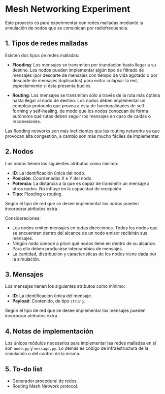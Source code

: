 # Mesh Networking Experiment

Este proyecto es para experimentar con redes malladas mediante la simulación de nodos que se comunican por radiofrecuencia.

## 1. Tipos de redes malladas

Existen dos tipos de redes malladas:

- **Flooding**: Los mensajes se transmiten por inundación hasta llegar a su destino. Los nodos pueden implementar algún tipo de filtrado de mensajes (por descarte de mensajes con tiempo de vida agotado o por descarte de mensajes duplicados) para evitar colapsar la red, especialmente si ésta presenta bucles.

- **Routing**: Los mensajes se transmiten sólo a través de la ruta más óptima hasta llegar al nodo de destino. Los nodos deben implementar un complejo protocolo que provea a ésta de funcionalidades de self-forming y self-healing, de modo que los nodos conozcan de forma autónoma qué rutas deben seguir los mensajes en caso de caídas o reconexiones.

Las flooding networks son más ineficientes que las routing networks ya que provocan alta congestión, a cambio son más mucho fáciles de implementar.

## 2. Nodos

Los nodos tienen los siguientes atributos como mínimo:

- **ID**: La identificación única del nodo.
- **Posición**: Coordenadas X e Y del nodo.
- **Potencia**: La distancia a la que es capaz de transmitir un mensaje a otros nodos. No influye en la capacidad de recepción.
- **Tipo**: Flooding o routing.

Según el tipo de red que se desee implementar los nodos pueden incorporar atributos extra.

Consideraciones:

- Los nodos emiten mensajes en todas direcciones. Todos los nodos que se encuentren dentro del alcance de un nodo emisor recibirán sus mensajes.
- Ningún nodo conoce a priori qué nodos tiene en dentro de su alcance. Para ello deben producirse intercambios de mensajes.
- La cantidad, distribución y características de los nodos viene dada por la simulación.

## 3. Mensajes

Los mensajes tienen los siguientes atributos como mínimo:

- **ID**: La identificación única del mensaje.
- **Payload**: Contenido, de tipo `string`.

Según el tipo de red que se desee implementar los mensajes pueden incorporar atributos extra.

## 4. Notas de implementación

Los únicos módulos necesarios para implementar las redes malladas en sí son `node.py` y `message.py`. Lo demás es código de infraestructura de la simulación o del control de la misma.

## 5. To-do list

- Generador procedural de redes.
- Routing Mesh Network protocol.
